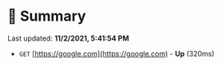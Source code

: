 # 📖 Summary
Last updated: **11/2/2021, 5:41:54 PM**

- `GET` [https://google.com](https://google.com) - **Up** (320ms)
